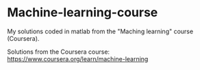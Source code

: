 # Machine-learning-course
My solutions coded in matlab from the "Maching learning" course (Coursera).

Solutions from the Coursera course: https://www.coursera.org/learn/machine-learning
